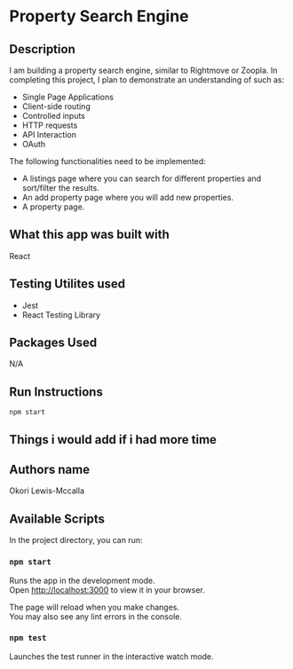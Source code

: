 # Property Search Engine

## Description

I am building a property search engine, similar to Rightmove or Zoopla. In completing this project, I plan to demonstrate an understanding of such as:

- Single Page Applications
- Client-side routing
- Controlled inputs
- HTTP requests
- API Interaction
- OAuth

The following functionalities need to be implemented:

- A listings page where you can search for different properties and sort/filter the results.
- An add property page where you will add new properties.
- A property page.

## What this app was built with

React

## Testing Utilites used

- Jest
- React Testing Library

## Packages Used

N/A

## Run Instructions

`npm start`

## Things i would add if i had more time

## Authors name

Okori Lewis-Mccalla

## Available Scripts

In the project directory, you can run:

### `npm start`

Runs the app in the development mode.\
Open [http://localhost:3000](http://localhost:3000) to view it in your browser.

The page will reload when you make changes.\
You may also see any lint errors in the console.

### `npm test`

Launches the test runner in the interactive watch mode.
